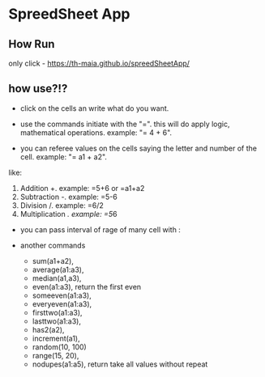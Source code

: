 


SpreedSheet App
=============================

How Run
----------
only click - https://th-maia.github.io/spreedSheetApp/

how use?!?
-------------

- click on the cells an write what do you want.

- use the commands initiate with the "=". this will do apply logic, mathematical operations. 
example: "= 4 + 6". 

- you can referee values on the cells saying the letter and number of the cell.
 example: "= a1 + a2".



like:
1. Addition +. example: =5+6 or =a1+a2
2. Subtraction  -. example: =5-6
3. Division /. example: =6/2 
4. Multiplication *. example: =5*6

- you can pass interval of rage of many cell with :


- another commands
  - sum(a1+a2),
  - average(a1:a3),
  - median(a1,a3),
  - even(a1:a3), return the first even
  - someeven(a1:a3),
  - everyeven(a1:a3),
  - firsttwo(a1:a3),
  - lasttwo(a1:a3),
  - has2(a2),
  - increment(a1),
  - random(10, 100)
  - range(15, 20),
  - nodupes(a1:a5), return take all values without repeat 





